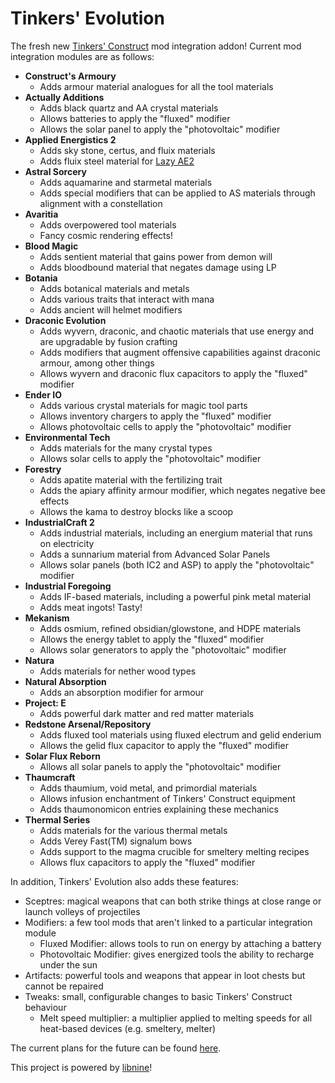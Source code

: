 # Tinkers' Evolution

The fresh new [Tinkers' Construct](https://github.com/SlimeKnights/TinkersConstruct) mod integration addon!
Current mod integration modules are as follows:

* **Construct's Armoury**
    * Adds armour material analogues for all the tool materials
* **Actually Additions**
    * Adds black quartz and AA crystal materials
    * Allows batteries to apply the "fluxed" modifier
    * Allows the solar panel to apply the "photovoltaic" modifier
* **Applied Energistics 2**
    * Adds sky stone, certus, and fluix materials
    * Adds fluix steel material for [Lazy AE2](https://github.com/phantamanta44/Lazy-AE2)
* **Astral Sorcery**
    * Adds aquamarine and starmetal materials
    * Adds special modifiers that can be applied to AS materials through alignment with a constellation
* **Avaritia**
    * Adds overpowered tool materials
    * Fancy cosmic rendering effects!
* **Blood Magic**
    * Adds sentient material that gains power from demon will
    * Adds bloodbound material that negates damage using LP
* **Botania**
    * Adds botanical materials and metals
    * Adds various traits that interact with mana
    * Adds ancient will helmet modifiers
* **Draconic Evolution**
    * Adds wyvern, draconic, and chaotic materials that use energy and are upgradable by fusion crafting
    * Adds modifiers that augment offensive capabilities against draconic armour, among other things
    * Allows wyvern and draconic flux capacitors to apply the "fluxed" modifier
* **Ender IO**
    * Adds various crystal materials for magic tool parts
    * Allows inventory chargers to apply the "fluxed" modifier
    * Allows photovoltaic cells to apply the "photovoltaic" modifier
* **Environmental Tech**
    * Adds materials for the many crystal types
    * Allows solar cells to apply the "photovoltaic" modifier
* **Forestry**
    * Adds apatite material with the fertilizing trait
    * Adds the apiary affinity armour modifier, which negates negative bee effects
    * Allows the kama to destroy blocks like a scoop
* **IndustrialCraft 2**
    * Adds industrial materials, including an energium material that runs on electricity
    * Adds a sunnarium material from Advanced Solar Panels
    * Allows solar panels (both IC2 and ASP) to apply the "photovoltaic" modifier
* **Industrial Foregoing**
    * Adds IF-based materials, including a powerful pink metal material
    * Adds meat ingots! Tasty!
* **Mekanism**
    * Adds osmium, refined obsidian/glowstone, and HDPE materials
    * Allows the energy tablet to apply the "fluxed" modifier
    * Allows solar generators to apply the "photovoltaic" modifier
* **Natura**
    * Adds materials for nether wood types
* **Natural Absorption**
    * Adds an absorption modifier for armour
* **Project: E**
    * Adds powerful dark matter and red matter materials
* **Redstone Arsenal/Repository**
    * Adds fluxed tool materials using fluxed electrum and gelid enderium
    * Allows the gelid flux capacitor to apply the "fluxed" modifier
* **Solar Flux Reborn**
    * Allows all solar panels to apply the "photovoltaic" modifier
* **Thaumcraft**
    * Adds thaumium, void metal, and primordial materials
    * Allows infusion enchantment of Tinkers' Construct equipment
    * Adds thaumonomicon entries explaining these mechanics
* **Thermal Series**
    * Adds materials for the various thermal metals
    * Adds Verey Fast(TM) signalum bows
    * Adds support to the magma crucible for smeltery melting recipes
    * Allows flux capacitors to apply the "fluxed" modifier

In addition, Tinkers' Evolution also adds these features:

* Sceptres: magical weapons that can both strike things at close range or launch volleys of projectiles
* Modifiers: a few tool mods that aren't linked to a particular integration module
    * Fluxed Modifier: allows tools to run on energy by attaching a battery
    * Photovoltaic Modifier: gives energized tools the ability to recharge under the sun
* Artifacts: powerful tools and weapons that appear in loot chests but cannot be repaired
* Tweaks: small, configurable changes to basic Tinkers' Construct behaviour
    * Melt speed multiplier: a multiplier applied to melting speeds for all heat-based devices (e.g. smeltery, melter)

The current plans for the future can be found [here](https://github.com/phantamanta44/tinkers-evolution/blob/1.12.2/TODO.md).

This project is powered by [libnine](https://github.com/phantamanta44/libnine)!
